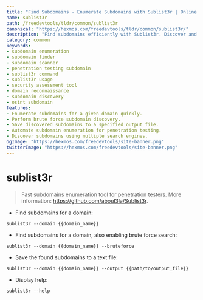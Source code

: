 ```yaml
---
title: "Find Subdomains - Enumerate Subdomains with Sublist3r | Online Free DevTools by Hexmos"
name: sublist3r
path: /freedevtools/tldr/common/sublist3r
canonical: "https://hexmos.com/freedevtools/tldr/common/sublist3r/"
description: "Find subdomains efficiently with Sublist3r. Discover and enumerate subdomains for penetration testing, enhancing your security assessments. Free online tool, no registration required."
category: common
keywords:
- subdomain enumeration
- subdomain finder
- subdomain scanner
- penetration testing subdomain
- sublist3r command
- sublist3r usage
- security assessment tool
- domain reconnaissance
- subdomain discovery
- osint subdomain
features:
- Enumerate subdomains for a given domain quickly.
- Perform brute force subdomain discovery.
- Save discovered subdomains to a specified output file.
- Automate subdomain enumeration for penetration testing.
- Discover subdomains using multiple search engines.
ogImage: "https://hexmos.com/freedevtools/site-banner.png"
twitterImage: "https://hexmos.com/freedevtools/site-banner.png"
---
```


# sublist3r

> Fast subdomains enumeration tool for penetration testers.
> More information: <https://github.com/aboul3la/Sublist3r>.

- Find subdomains for a domain:

`sublist3r --domain {{domain_name}}`

- Find subdomains for a domain, also enabling brute force search:

`sublist3r --domain {{domain_name}} --bruteforce`

- Save the found subdomains to a text file:

`sublist3r --domain {{domain_name}} --output {{path/to/output_file}}`

- Display help:

`sublist3r --help`
